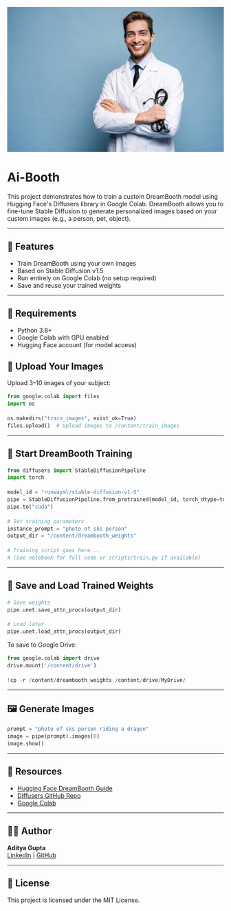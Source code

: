 ![Doctor Avatar](https://github.com/Aditya9598/Ai-Booth/blob/main/face_swapped_image.jpg)


# Ai-Booth


This project demonstrates how to train a custom DreamBooth model using Hugging Face's Diffusers library in Google Colab. DreamBooth allows you to fine-tune Stable Diffusion to generate personalized images based on your custom images (e.g., a person, pet, object).

---

## 🚀 Features

- Train DreamBooth using your own images
- Based on Stable Diffusion v1.5
- Run entirely on Google Colab (no setup required)
- Save and reuse your trained weights

---

## 🧰 Requirements

- Python 3.8+
- Google Colab with GPU enabled
- Hugging Face account (for model access)

## 📁 Upload Your Images

Upload 3–10 images of your subject:

```python
from google.colab import files
import os

os.makedirs("train_images", exist_ok=True)
files.upload()  # Upload images to /content/train_images
```

---

## 🧠 Start DreamBooth Training

```python
from diffusers import StableDiffusionPipeline
import torch

model_id = "runwayml/stable-diffusion-v1-5"
pipe = StableDiffusionPipeline.from_pretrained(model_id, torch_dtype=torch.float16)
pipe.to("cuda")

# Set training parameters
instance_prompt = "photo of sks person"
output_dir = "/content/dreambooth_weights"

# Training script goes here...
# (See notebook for full code or scripts/train.py if available)
```

---

## 💾 Save and Load Trained Weights

```python
# Save weights
pipe.unet.save_attn_procs(output_dir)

# Load later
pipe.unet.load_attn_procs(output_dir)
```

To save to Google Drive:

```python
from google.colab import drive
drive.mount('/content/drive')

!cp -r /content/dreambooth_weights /content/drive/MyDrive/
```

---

## 🖼️ Generate Images

```python
prompt = "photo of sks person riding a dragon"
image = pipe(prompt).images[0]
image.show()
```

---

## 📎 Resources

- [Hugging Face DreamBooth Guide](https://huggingface.co/blog/dreambooth)
- [Diffusers GitHub Repo](https://github.com/huggingface/diffusers)
- [Google Colab](https://colab.research.google.com/)

---

## 🧑‍💻 Author

**Aditya Gupta**  
[LinkedIn](https://linkedin.com/in/adityagupta-profile) | [GitHub](https://github.com/your-github-handle)

---

## 📝 License

This project is licensed under the MIT License.
